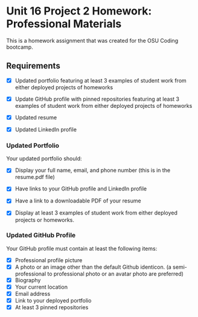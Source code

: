 # Unit 16 Project 2 Homework: Professional Materials

This is a homework assignment that was created for the OSU Coding bootcamp.


## Requirements

- [x] Updated portfolio featuring at least 3 examples of student work from either deployed projects of homeworks

- [x] Update GitHub profile with pinned repositories featuring at least 3 examples of student work from either deployed projects of homeworks

- [x] Updated resume

- [x] Updated LinkedIn profile

### Updated Portfolio

Your updated portfolio should:

- [x] Display your full name, email, and phone number (this is in the resume.pdf file)

- [x] Have links to your GitHub profile and LinkedIn profile

- [x] Have a link to a downloadable PDF of your resume

- [x] Display at least 3 examples of student work from either deployed projects or homeworks.

### Updated GitHub Profile 

Your GitHub profile must contain at least the following items:

- [x] Professional profile picture
- [x] A photo or an image other than the default Github identicon. (a semi-professional to professional photo or an avatar photo are preferred)
- [x] Biography
- [x] Your current location
- [x] Email address
- [x] Link to your deployed portfolio
- [x] At least 3 pinned repositories

